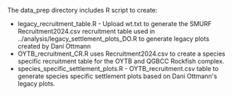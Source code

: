 The data_prep directory includes R script to create:
  - legacy_recruitment_table.R - Upload wt.txt to generate the SMURF Recruitment2024.csv recruitment table used in ../analysis/legacy_settlement_plots_DO.R to generate legacy plots created by Dani Ottmann
  - OYTB_recruitment_CR.R uses Recruitment2024.csv to create a species specific recruitment table for the OYTB and QGBCC Rockfish complex. 
  - species_specific_settlement_plots.R - OYTB_recruitment.csv table to generate species specific settlement plots based on Dani Ottmann's legacy plots.
  
